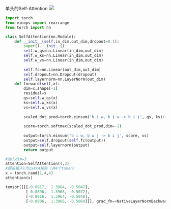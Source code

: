 单头的Self-Attention
![](https://cdn.nlark.com/yuque/0/2022/png/705461/1666626943760-0a95f571-37ca-4088-8d10-61fc03392dab.png#clientId=uc1be2018-dd84-4&crop=0&crop=0&crop=1&crop=1&from=paste&id=ucbd560ed&margin=%5Bobject%20Object%5D&originHeight=478&originWidth=1187&originalType=url&ratio=1&rotation=0&showTitle=false&status=done&style=none&taskId=u287dd5ca-f47b-449d-93e0-9fc6b73d819&title=)
```python
import torch
from einops import rearrange
from torch import nn

class SelfAttention(nn.Module):
    def __init__(self,in_dim,out_dim,dropout=0.1):
        super().__init__()
        self.w_qs=nn.Linear(in_dim,out_dim)
        self.w_ks=nn.Linear(in_dim,out_dim)
        self.w_vs=nn.Linear(in_dim,out_dim)
        
        self.fc=nn.Linear(out_dim,out_dim)
        self.dropout=nn.Dropout(dropout)
        self.layernorm=nn.LayerNorm(out_dim)
    def forward(self,x):
        dim=x.shape[-1]
        residual=x
        qs=self.w_qs(x)
        ks=self.w_ks(x)
        vs=self.w_vs(x)
        
        scaled_dot_prod=torch.einsum('b i w, b j w -> b i j', qs, ks)/(dim ** 0.5)
        
        score=torch.softmax(scaled_dot_prod,dim=-1)
        
        output=torch.einsum('b i w, b w j -> b i j', score, vs)
        output=self.dropout(self.fc(output))
        output=self.layernorm(output)
        return output

#输入dim=3
attention=SelfAttention(4,3)
#假设输入x为1x4x4矩阵（共4个token）
x = torch.rand(1,4,4)
attention(x)
```
```python
tensor([[[-0.8917,  1.3964, -0.5047],
         [-0.8896,  1.3968, -0.5072],
         [-0.8916,  1.3964, -0.5048],
         [-0.8906,  1.3966, -0.5060]]], grad_fn=<NativeLayerNormBackward0>)
```
